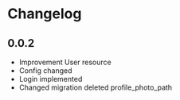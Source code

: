# Changelog

## 0.0.2

-   Improvement User resource
-   Config changed 
-   Login implemented
-   Changed migration deleted profile_photo_path
